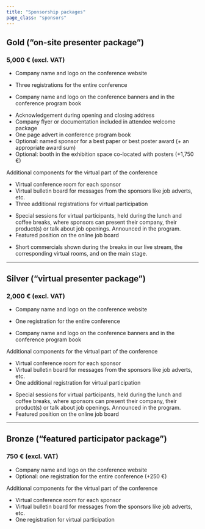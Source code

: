 ```yaml
---
title: "Sponsorship packages"
page_class: "sponsors"
---
```


## <span class="gold">Gold (“on-site presenter package”)</span>
### <span class="amount">5,000 € (excl. VAT)</span>

* Company name and logo on the conference website
* Three registrations for the entire conference  

* Company name and logo on the conference banners and in the conference program book  

<ul>
<li>Acknowledgement during opening and closing address</li>
<li>Company flyer or documentation included in attendee welcome package</li>
<li>One page advert in conference program book</li>
<li>Optional: named sponsor for a best paper or best poster award (+ an appropriate award sum)</li>
<li>Optional: booth in the exhibition space co-located with posters (+1,750 €)  </li>
</ul>

Additional components for the virtual part of the conference  

* Virtual conference room for each sponsor
* Virtual bulletin board for messages from the sponsors like job adverts, etc.
* Three additional registrations for virtual participation  

<ul>
<li>Special sessions for virtual participants, held during the lunch and coffee breaks, where sponsors can present their company, their product(s) or talk about job openings. Announced in the program. </li>
<li>Featured position on the online job board </li>
</ul>

* Short commercials shown during the breaks in our live stream, the corresponding virtual rooms, and on the main stage.

---

## <span class="silver">Silver (“virtual presenter package”)</span>
### <span class="amount">2,000 € (excl. VAT)</span>

* Company name and logo on the conference website
* One registration for the entire conference  

* Company name and logo on the conference banners and in the conference program book  

Additional components for the virtual part of the conference  

* Virtual conference room for each sponsor
* Virtual bulletin board for messages from the sponsors like job adverts, etc.
* One additional registration for virtual participation  

<ul>
<li>Special sessions for virtual participants, held during the lunch and coffee breaks, where sponsors can present their company, their product(s) or talk about job openings. Announced in the program. </li>
<li>Featured position on the online job board </li>
</ul>

---

## <span class="bronze">Bronze  (“featured participator package”)</span>
### <span class="amount">750 € (excl. VAT)</span>

* Company name and logo on the conference website
* Optional: one registration for the entire conference (+250 €)

Additional components for the virtual part of the conference

* Virtual conference room for each sponsor
* Virtual bulletin board for messages from the sponsors like job adverts, etc.
* One registration for virtual participation